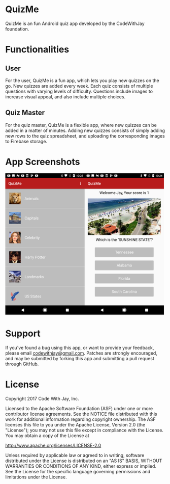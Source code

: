 # QuizMe
QuizMe is an fun Android quiz app developed by the CodeWithJay foundation.

# Functionalities

## User
For the user, QuizMe is a fun app, which lets you play new quizzes on the go. New quizzes are added every week. Each quiz consists of multiple questions with varying levels of difficulty. Questions include images to increase visual appeal, and also include multiple choices.

## Quiz Master
For the quiz master, QuizMe is a flexible app, where new quizzes can be added in a matter of minutes. Adding new quizzes consists of simply adding new rows to the quiz spreadsheet, and uploading the corresponding images to Firebase storage.

# App Screenshots
<img src="QuizSelectorImage.png" width="250"><img src="QuizImage.png" width="250">

# Support

If you've found a bug using this app, or want to provide your feedback, please email codewithjay@gmail.com. Patches are strongly encouraged, and may be submitted by forking this app and submitting a pull request through GitHub.

# License

Copyright 2017 Code With Jay, Inc.

Licensed to the Apache Software Foundation (ASF) under one or more contributor license agreements. See the NOTICE file distributed with this work for additional information regarding copyright ownership. The ASF licenses this file to you under the Apache License, Version 2.0 (the "License"); you may not use this file except in compliance with the License. You may obtain a copy of the License at

http://www.apache.org/licenses/LICENSE-2.0

Unless required by applicable law or agreed to in writing, software distributed under the License is distributed on an "AS IS" BASIS, WITHOUT WARRANTIES OR CONDITIONS OF ANY KIND, either express or implied. See the License for the specific language governing permissions and limitations under the License.